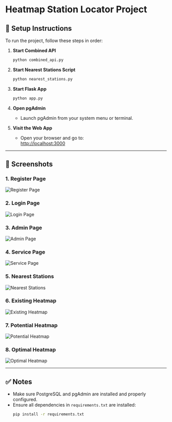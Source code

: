 # Heatmap Station Locator Project

## 🔧 Setup Instructions

To run the project, follow these steps in order:

1. **Start Combined API**  
   ```bash
   python combined_api.py
   ```

2. **Start Nearest Stations Script**  
   ```bash
   python nearest_stations.py
   ```

3. **Start Flask App**  
   ```bash
   python app.py
   ```

4. **Open pgAdmin**  
   - Launch pgAdmin from your system menu or terminal.

5. **Visit the Web App**  
   - Open your browser and go to:  
     [http://localhost:3000](http://localhost:3000)

---

## 📸 Screenshots

### 1. Register Page
![Register Page](screenshots/register_page.png)

### 2. Login Page
![Login Page](screenshots/login_page.png)

### 3. Admin Page
![Admin Page](screenshots/admin_page.png)

### 4. Service Page
![Service Page](screenshots/ser_page.png)

### 5. Nearest Stations
![Nearest Stations](screenshots/nearest_stations.png)

### 6. Existing Heatmap
![Existing Heatmap](screenshots/existing_heatmap.png)

### 7. Potential Heatmap
![Potential Heatmap](screenshots/potential_heatmap.png)

### 8. Optimal Heatmap
![Optimal Heatmap](screenshots/optimal_heatmap.png)

---

## ✅ Notes

- Make sure PostgreSQL and pgAdmin are installed and properly configured.
- Ensure all dependencies in `requirements.txt` are installed:
  ```bash
  pip install -r requirements.txt
  ```
